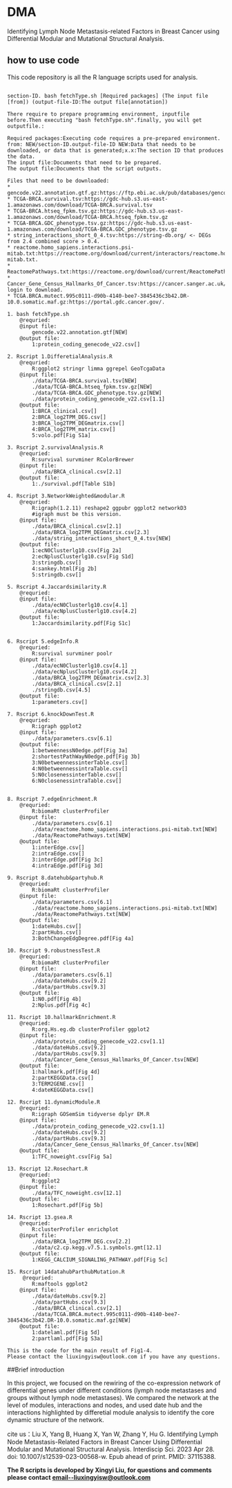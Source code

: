# DMA
Identifying Lymph Node Metastasis-related Factors in Breast Cancer using Differential Modular and Mutational Structural Analysis.
## how to use code
This code repository is all the R language scripts used for analysis.
```{r, eval = FALSE}

section-ID. bash fetchType.sh [Required packages] (The input file [from]) (output-file-ID:The output file[annotation])

There require to prepare programming environment, inputfile before.Then executing "bash fetchType.sh".finally, you will get outputfile.:

Required packages:Executing code requires a pre-prepared environment.
from: NEW/section-ID.output-file-ID NEW:Data that needs to be downloaded, or data that is generated;x.x:The section ID that produces the data.
The input file:Documents that need to be prepared.
The output file:Documents that the script outputs.

Files that need to be downloaded:
* gencode.v22.annotation.gtf.gz:https://ftp.ebi.ac.uk/pub/databases/gencode/Gencode_human/release_22/gencode.v22.chr_patch_hapl_scaff.annotation.gtf.gz
* TCGA-BRCA.survival.tsv:https://gdc-hub.s3.us-east-1.amazonaws.com/download/TCGA-BRCA.survival.tsv
* TCGA-BRCA.htseq_fpkm.tsv.gz:https://gdc-hub.s3.us-east-1.amazonaws.com/download/TCGA-BRCA.htseq_fpkm.tsv.gz
* TCGA-BRCA.GDC_phenotype.tsv.gz:https://gdc-hub.s3.us-east-1.amazonaws.com/download/TCGA-BRCA.GDC_phenotype.tsv.gz
* string_interactions_short_0_4.tsv:https://string-db.org/ <- DEGs from 2.4 combined score > 0.4.
* reactome.homo_sapiens.interactions.psi-mitab.txt:https://reactome.org/download/current/interactors/reactome.homo_sapiens.interactions.psi-mitab.txt.
* ReactomePathways.txt:https://reactome.org/download/current/ReactomePathways.txt
* Cancer_Gene_Census_Hallmarks_Of_Cancer.tsv:https://cancer.sanger.ac.uk/cosmic. login to download.
* TCGA.BRCA.mutect.995c0111-d90b-4140-bee7-3845436c3b42.DR-10.0.somatic.maf.gz:https://portal.gdc.cancer.gov/.

1. bash fetchType.sh 
	@requried:
	@input file:
		gencode.v22.annotation.gtf[NEW]
	@output file:
		1:protein_coding_genecode_v22.csv[]

2. Rscript 1.DifferetialAnalysis.R 
	@requried:
		R:ggplot2 stringr limma ggrepel GeoTcgaData
	@input file:
		./data/TCGA-BRCA.survival.tsv[NEW]
		./data/TCGA-BRCA.htseq_fpkm.tsv.gz[NEW]
		./data/TCGA-BRCA.GDC_phenotype.tsv.gz[NEW]
		./data/protein_coding_genecode_v22.csv[1.1]
	@output file:
		1:BRCA_clinical.csv[]
		2:BRCA_log2TPM_DEG.csv[]
		3:BRCA_log2TPM_DEGmatrix.csv[]
		4:BRCA_log2TPM_matrix.csv[]
		5:volo.pdf[Fig S1a]

3. Rscript 2.survivalAnalysis.R
	@requried:
		R:survival survminer RColorBrewer
	@input file:
		./data/BRCA_clinical.csv[2.1]
	@output file:
		1:./survival.pdf[Table S1b]

4. Rscript 3.NetworkWeighted&modular.R
	@requried:
		R:igraph(1.2.11) reshape2 ggpubr ggplot2 networkD3
		#igraph must be this version.
	@input file:
		./data/BRCA_clinical.csv[2.1]
		./data/BRCA_log2TPM_DEGmatrix.csv[2.3]
		./data/string_interactions_short_0_4.tsv[NEW]
	@output file:
		1:ecN0Clusterlg10.csv[Fig 2a]
		2:ecNplusClusterlg10.csv[Fig S1d]
		3:stringdb.csv[]
		4:sankey.html[Fig 2b]
		5:stringdb.csv[]

5. Rscript 4.Jaccardsimilarity.R
	@requried:
	@input file:
		./data/ecN0Clusterlg10.csv[4.1]
		./data/ecNplusClusterlg10.csv[4.2]
	@output file:
		1:Jaccardsimilarity.pdf[Fig S1c]


6. Rscript 5.edgeInfo.R
	@requried:
		R:survival survminer poolr
	@input file:
		./data/ecN0Clusterlg10.csv[4.1]
		./data/ecNplusClusterlg10.csv[4.2]
		./data/BRCA_log2TPM_DEGmatrix.csv[2.3]
		./data/BRCA_clinical.csv[2.1]
		./stringdb.csv[4.5]
	@output file:
		1:parameters.csv[]

7. Rscript 6.knockDownTest.R
	@requried:
		R:igraph ggplot2
	@input file:
		./data/parameters.csv[6.1]
	@output file:
		1:betweennessN0edge.pdf[Fig 3a]
		2:shortestPathWayN0edge.pdf[Fig 3b]
		3:N0betweennessinterTable.csv[]
		4:N0betweennessintraTable.csv[]
		5:N0closenessinterTable.csv[]
		6:N0closenessintraTable.csv[]


8. Rscript 7.edgeEnrichment.R
	@requried:
		R:biomaRt clusterProfiler
	@input file:
		./data/parameters.csv[6.1]
		./data/reactome.homo_sapiens.interactions.psi-mitab.txt[NEW]
		./data/ReactomePathways.txt[NEW]
	@output file:
		1:interEdge.csv[]
		2:intraEdge.csv[]
		3:interEdge.pdf[Fig 3c]
		4:intraEdge.pdf[Fig 3d]

9. Rscript 8.datehub&partyhub.R
	@requried:
		R:biomaRt clusterProfiler
	@input file:
		./data/parameters.csv[6.1]
		./data/reactome.homo_sapiens.interactions.psi-mitab.txt[NEW]
		./data/ReactomePathways.txt[NEW]
	@output file:
		1:dateHubs.csv[]
		2:partHubs.csv[]
		3:BothChangeEdgDegree.pdf[Fig 4a]

10. Rscript 9.robustnessTest.R
	@requried:
		R:biomaRt clusterProfiler
	@input file:
		./data/parameters.csv[6.1]
		./data/dateHubs.csv[9.2]
		./data/partHubs.csv[9.3]
	@output file:
		1:N0.pdf[Fig 4b]
		2:Nplus.pdf[Fig 4c]

11. Rscript 10.hallmarkEnrichment.R
	@requried:
		R:org.Hs.eg.db clusterProfiler ggplot2
	@input file:
		./data/protein_coding_genecode_v22.csv[1.1]
		./data/dateHubs.csv[9.2]
		./data/partHubs.csv[9.3]
		./data/Cancer_Gene_Census_Hallmarks_Of_Cancer.tsv[NEW]
	@output file:
		1:hallmark.pdf[Fig 4d]
		2:partKEGGData.csv[]
		3:TERM2GENE.csv[]
		4:dateKEGGData.csv[]

12. Rscript 11.dynamicModule.R
	@requried:
		R:igraph GOSemSim tidyverse dplyr EM.R
	@input file:
		./data/protein_coding_genecode_v22.csv[1.1]
		./data/dateHubs.csv[9.2]
		./data/partHubs.csv[9.3]
		./data/Cancer_Gene_Census_Hallmarks_Of_Cancer.tsv[NEW]
	@output file:
		1:TFC_noweight.csv[Fig 5a]

13. Rscript 12.Rosechart.R
	@requried:
		R:ggplot2
	@input file:
		./data/TFC_noweight.csv[12.1]
	@output file:
		1:Rosechart.pdf[Fig 5b]

14. Rscript 13.gsea.R
	@requried:
		R:clusterProfiler enrichplot
	@input file:
		./data/BRCA_log2TPM_DEG.csv[2.2]
		./data/c2.cp.kegg.v7.5.1.symbols.gmt[12.1]
	@output file:
		1:KEGG_CALCIUM_SIGNALING_PATHWAY.pdf[Fig 5c]

15. Rscript 14datahubParthubMutation.R
	 @requried:
		R:maftools ggplot2
	@input file:
		./data/dateHubs.csv[9.2]
		./data/partHubs.csv[9.3]
		./data/BRCA_clinical.csv[2.1]
		./data/TCGA.BRCA.mutect.995c0111-d90b-4140-bee7-3845436c3b42.DR-10.0.somatic.maf.gz[NEW]
	@output file:
		1:datelaml.pdf[Fig 5d]
		2:partlaml.pdf[Fig S3a]

This is the code for the main result of Fig1-4.
Please contact the liuxingyisw@outlook.com if you have any questions.
```
##Brief introduction


In this project, we focused on the rewiring of the co-expression network of differential genes under different conditions (lymph node metastases and groups without lymph node metastases). We compared the network at the level of modules, interactions and nodes, and used date hub and the interactions highlighted by differetial module analysis to identify the core dynamic structure of the network.

cite us：Liu X, Yang B, Huang X, Yan W, Zhang Y, Hu G. Identifying Lymph Node Metastasis-Related Factors in Breast Cancer Using Differential Modular and Mutational Structural Analysis. Interdiscip Sci. 2023 Apr 28. doi: 10.1007/s12539-023-00568-w. Epub ahead of print. PMID: 37115388.

**The R scripts is developed by Xingyi Liu, for questions and comments please contact email--liuxingyisw@outlook.com**
